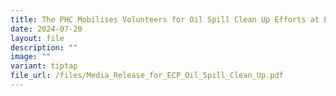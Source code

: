 ```yaml
---
title: The PHC Mobilises Volunteers for Oil Spill Clean Up Efforts at East Coast Park
date: 2024-07-20
layout: file
description: ""
image: ""
variant: tiptap
file_url: /files/Media_Release_for_ECP_Oil_Spill_Clean_Up.pdf
---
```

